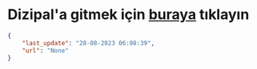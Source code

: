 # Dizipal'a gitmek için [buraya](None) tıklayın
    
```json
{
    "last_update": "28-08-2023 06:08:39",
    "url": "None"
}
```